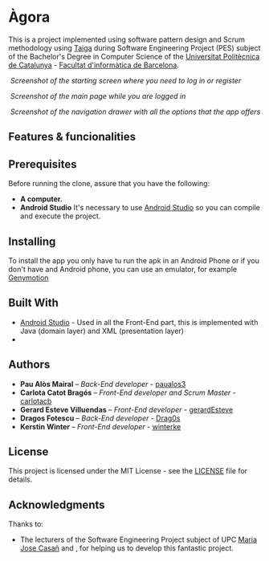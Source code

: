 # Àgora 

This is a project implemented using software pattern design and Scrum methodology using [Taiga](https://tree.taiga.io/project/carlotacatot-pes-/) during Software Engineering Project (PES) subject of the Bachelor's Degree in Computer Science of the [Universitat Politècnica de Catalunya](https://www.upc.edu/ca) - [Facultat d'informàtica de Barcelona](https://www.fib.upc.edu/).

![]()
*Screenshot of the starting screen where you need to log in or register*

![]()
*Screenshot of the main page while you are logged in*

![]()
*Screenshot of the navigation drawer with all the options that the app offers*


## Features & funcionalities


## Prerequisites
Before running the clone, assure that you have the following:

- **A computer.**
- **Android Studio** It's necessary to use [Android Studio](https://developer.android.com/studio/) so you can compile and execute the project.

## Installing

To install the app you only have tu run the apk in an Android Phone or if you don't have and Android phone, you can use an emulator, for example [Genymotion](https://www.genymotion.com/fun-zone/)


## Built With

* [Android Studio](https://www.opengl.org/) - Used in all the Front-End part, this is implemented with Java (domain layer) and XML (presentation layer)
* 


## Authors

* **Pau Alòs Mairal** – _Back-End developer_ - [paualos3](https://github.com/paualos3)
* **Carlota Catot Bragós** – _Front-End developer and Scrum Master_ - [carlotacb](https://github.com/carlotacb)
* **Gerard Esteve Villuendas** – _Front-End developer_ - [gerardEsteve](https://github.com/gerardEsteve)
* **Dragos Fotescu** – _Back-End developer_ - [Drag0s](https://github.com/Drag0s)
* **Kerstin Winter** – _Front-End developer_ - [winterke](https://github.com/winterke)

## License

This project is licensed under the MIT License - see the [LICENSE](https://github.com/carlotacb/Lemmings/blob/master/LICENSE) file for details.

## Acknowledgments

Thanks to:
- The lecturers of the Software Engineering Project subject of UPC [Maria Jose Casañ]() and [](), for helping us to develop this fantastic project.
